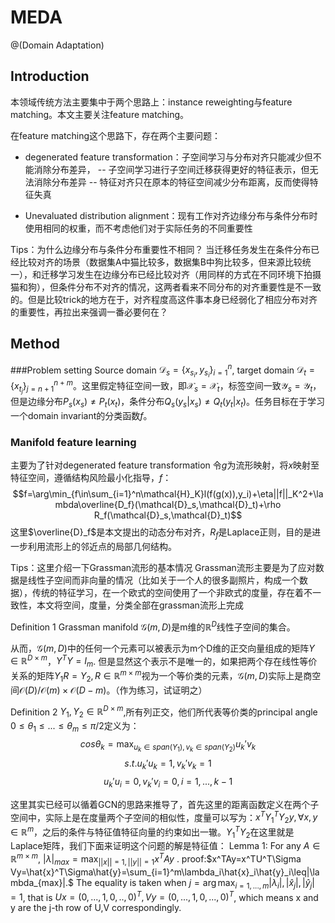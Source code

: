 # MEDA
@(Domain Adaptation)

## Introduction
本领域传统方法主要集中于两个思路上：instance reweighting与feature matching。本文主要关注feature matching。

在feature matching这个思路下，存在两个主要问题：
- degenerated feature transformation：子空间学习与分布对齐只能减少但不能消除分布差异，
-- 子空间学习进行子空间迁移获得更好的特征表示，但无法消除分布差异
-- 特征对齐只在原本的特征空间减少分布距离，反而使得特征失真

- Unevaluated distribution alignment：现有工作对齐边缘分布与条件分布时使用相同的权重，而不考虑他们对于实际任务的不同重要性

Tips：为什么边缘分布与条件分布重要性不相同？
当迁移任务发生在条件分布已经比较对齐的场景（数据集A中猫比较多，数据集B中狗比较多，但来源比较统一），和迁移学习发生在边缘分布已经比较对齐（用同样的方式在不同环境下拍摄猫和狗），但条件分布不对齐的情况，这两者看来不同分布的对齐重要性是不一致的。但是比较trick的地方在于，对齐程度高这件事本身已经弱化了相应分布对齐的重要性，再拉出来强调一番必要何在？

## Method
###Problem setting
Source domain $\mathcal{D}_s=\{x_{s_i},y_{s_i}\}_{i=1}^n$, target domain $\mathcal{D}_t=\{x_{t_j}\}_{j=n+1}^{n+m}$。这里假定特征空间一致，即$\mathcal{X}_s=\mathcal{X}_t$，标签空间一致$\mathcal{Y}_s=\mathcal{Y}_t$，但是边缘分布$P_s(x_s)\neq P_t(x_t)$，条件分布$Q_s(y_s|x_s)\neq Q_t(y_t|x_t)$。任务目标在于学习一个domain invariant的分类函数$f$。


### Manifold feature learning
主要为了针对degenerated feature transformation
令$g$为流形映射，将$x$映射至特征空间，遵循结构风险最小化指导，$f$：
$$f=\arg\min_{f\in\sum_{i=1}^n\mathcal{H}_K}l(f(g(x)),y_i)+\eta||f||_K^2+\lambda\overline{D_f}(\mathcal{D}_s,\mathcal{D}_t)+\rho R_f(\mathcal{D}_s,\mathcal{D}_t)$$
这里$\overline{D}_f$是本文提出的动态分布对齐，$R_f$是Laplace正则，目的是进一步利用流形上的邻近点的局部几何结构。

Tips：这里介绍一下Grassman流形的基本情况
Grassman流形主要是为了应对数据是线性子空间而非向量的情况（比如关于一个人的很多副照片，构成一个数据），传统的特征学习，在一个欧式的空间使用了一个非欧式的度量，存在着不一致性，本文将空间，度量，分类全部在grassman流形上完成

Definition 1 Grassman manifold $\mathcal{G}(m,D)$是m维的$\mathbb{R}^D$线性子空间的集合。

从而，$\mathcal{G}(m,D)$中的任何一个元素可以被表示为m个D维的正交向量组成的矩阵$Y\in\mathbb{R}^{D\times m}$，$Y^TY=I_m$. 但是显然这个表示不是唯一的，如果把两个存在线性等价关系的矩阵$Y_1R=Y_2,R\in\mathbb{R}^{m\times m}$视为一个等价类的元素，$\mathcal{G}(m,D)$实际上是商空间$\mathcal{O}(D)/\mathcal{O}(m)\times\mathcal{O}(D-m)$。（作为练习，试证明之）

Definition 2 $Y_1,Y_2\in \mathbb{R}^{D\times m}$,所有列正交，他们所代表等价类的principal angle $0\leq\theta_1\leq...\leq\theta_m\leq\pi/2$定义为：
$$cos\theta_k=\max_{u_k\in span(Y_1),v_k\in span(Y_2)}u_k'v_k$$
$$s.t. u_k'u_k=1,v_k'v_k=1$$
$$u_k'u_i=0,v_k'v_i=0,i=1,...,k-1$$

这里其实已经可以循着GCN的思路来推导了，首先这里的距离函数定义在两个子空间中，实际上是在度量两个子空间的相似性，度量可以写为：$x^TY_1^TY_2y,\forall x,y\in\mathbb{R}^m$，之后的条件与特征值特征向量的约束如出一辙。$Y_1^TY_2$在这里就是Laplace矩阵，我们下面来证明这个问题的解是特征值：
Lemma 1: For any $A\in\mathbb{R}^{m\times m}$,  $\vert\lambda\vert_{max}=\max_{||x||=1,||y||=1}x^TAy$ .
proof:$x^TAy=x^TU^T\Sigma Vy=\hat{x}^T\Sigma\hat{y}=\sum_{i=1}^m\lambda_i\hat{x}_i\hat{y}_i\leq|\lambda_{max}|.$ The equality is taken when $j=\arg\max_{i=1,...,m}|\lambda_i|,|\hat{x}_j|,|\hat{y}_j|=1$, that is $Ux=(0,...,1,0,..,0)^T,Vy=(0,...,1,0,...,0)^T$, which means x and y are the j-th row of U,V correspondingly.
